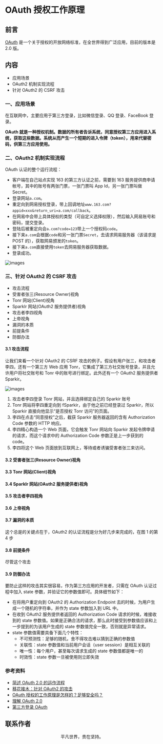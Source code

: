 # OAuth 授权工作原理

## 前言

[OAuth](http://en.wikipedia.org/wiki/OAuth) 是一个关于授权的开放网络标准，在全世界得到广泛应用，目前的版本是 2.0 版。

## 内容

- 应用场景
- OAuth2 机制实现流程
- 针对 OAuth2 的 CSRF 攻击

### 一、应用场景

在互联网中，主要应用于第三方登录，比如微信登录、QQ 登录、FaceBook 登录。

**OAuth 就是一种授权机制。数据的所有者告诉系统，同意授权第三方应用进入系统，获取这些数据。系统从而产生一个短期的进入令牌（token），用来代替密码，供第三方应用使用。**

### 二、OAuth2 机制实现流程

OAuth 认证的整个运行流程：

- 客户端在自己站点实现 163 的第三方认证之前，需要到 163 服务提供商申请帐号，其中的账号有两张门票，一张门票叫 App Id，另一张门票叫做 Secret。
- 登录网站`a.com`。
- 重定向到网易授权登录，带上回调地址`www.163.com?appid=xxx&return_uri=a.com/callback`。
- 在网易中会带上具体授权的类型（可自定义选择权限），然后输入网易账号和密码，提交登录。
- 登陆后被重定向会`a.com?code=123`带上一个授权码`code`。
- 接下来`a.com`会根据`code`和另一张门票`Secret`，去请求网易服务器（该请求是 POST 的），获取网易颁发的`token`。
- 接下来`a.com`直接使用`token`去网易服务器获取数据。
- 登录成功。

![images](login01.jpg)

### 三、针对 OAuth2 的 CSRF 攻击

- 攻击流程
- 受害者张三(Resource Owner)视角
- Tonr 网站(Client)视角
- Sparklr 网站(OAuth2 服务提供者)视角
- 攻击者李四视角
- 上帝视角
- 漏洞的本质
- 前提条件
- 防御办法

#### 3.1 攻击流程

让我们来看一个针对 OAuth2 的 CSRF 攻击的例子。假设有用户张三，和攻击者李四，还有一个第三方 Web 应用 Tonr，它集成了第三方社交账号登录，并且允许用户将社交账号和 Tonr 中的账号进行绑定。此外还有一个 OAuth2 服务提供者 Sparkir。

![images](login12.png)

1. 攻击者李四登录 Tonr 网站，并且选择绑定自己的 Sparkir 账号
2. Tonr 网站将李四重定向到 fSparkir，由于他之前已经登录过 Sparkir，所以 Sparkir 直接向他显示“是否授权 Tonr 访问”的页面。
3. 李四在点击“同意授权”之后，截获 Sparkir 服务器返回的含有 Authorization Code 参数的 HTTP 响应。
4. 李四精心构造一个 Web 页面，它会触发 Tonr 网站向 Sparkir 发起令牌申请的请求，而这个请求中的 Authorization Code 参数正是上一步获到的 code。
5. 李四将这个 Web 页面放到互联网上，等待或者诱骗受害者张三来访问。

#### 3.2 受害者张三(Resource Owner)视角

#### 3.3 Tonr 网站(Client)视角

#### 3.4 Sparklr 网站(OAuth2 服务提供者)视角

#### 3.5 攻击者李四视角

#### 3.6 上帝视角

#### 3.7 漏洞的本质

这个总是的关键点在于，OAuth2 的认证流程是分为好几步来完成的，在图 1 的第 4 步

#### 3.8 前提条件

尽管这个攻击

#### 3.9 防御办法

要防止这样的攻击其实很容易，作为第三方应用的开发者，只需在 OAuth 认证过程中加入 state 参数，并验证它的参数值即可。具体细节如下：

- 在将用户重定向到 OAuth2 的 Authorization Endpoint 去的时候，为用户生成一个随机的字符串，并作为 state 参数加入到 URL 中。
- 在收到 OAuth2 服务提供者返回的 Authorization Code 请求的时候，难接收到的 state 参数值。如果是正确合法的请求，那么此时接受到参数值应该和上一步提到的为该用户生成的 state 参数值完全一致，否则就是异常请求。
- state 参数值需要具备下面几个特性：
  - 不可预测性：足够的随机，舍不得攻击难以猜到正确的参数值
  - 关联性：state 参数值和当前用户会话（user session）是相互关联的
  - 唯一性：每个用户，甚至每次请求生成的 state 参数值都是唯一的
  - 时效性：state 参数一旦被使用则立即失效

### 参考资料

- [简述 OAuth 2.0 的运作流程](https://www.barretlee.com/blog/2016/01/10/oauth2-introduce/)
- [移花接木：针对 OAuth2 的攻击](http://insights.thoughtworkers.org/attack-aim-at-oauth2/)
- [OAuth 授权的工作原理是怎样的？足够安全吗？](https://www.zhihu.com/question/19781476/answer/81020455)
- [理解 OAuth 2.0](http://www.ruanyifeng.com/blog/2014/05/oauth_2_0.html)
- [第三方登录 OAuth](https://lmjben.github.io/blog/osi-web-login.html#%E7%AC%AC%E4%B8%89%E6%96%B9%E7%99%BB%E5%BD%95-oauth)

## 联系作者

<div align="center">
    <p>
        平凡世界，贵在坚持。
    </p>
    <img :src="$withBase('/about/contact.png')" />
</div>
